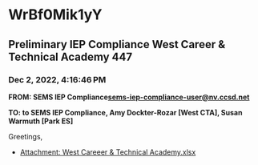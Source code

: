 # WrBf0Mik1yY
## Preliminary IEP Compliance West Career & Technical Academy 447
### Dec 2, 2022, 4:16:46 PM
**FROM: SEMS IEP Compliance<sems-iep-compliance-user@nv.ccsd.net>**

**TO: to SEMS IEP Compliance, Amy Dockter-Rozar [West CTA], Susan Warmuth [Park ES]**


Greetings, 





* [Attachment: West Careeer & Technical Academy.xlsx](WrBf0Mik1yY-attachment-1.xlsx)
